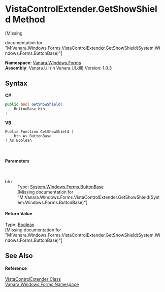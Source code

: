 # VistaControlExtender.GetShowShield Method 
 

\[Missing <summary> documentation for "M:Vanara.Windows.Forms.VistaControlExtender.GetShowShield(System.Windows.Forms.ButtonBase)"\]

**Namespace:**&nbsp;<a href="c580cf52-4028-70db-28d0-f9b1abc03861">Vanara.Windows.Forms</a><br />**Assembly:**&nbsp;Vanara.UI (in Vanara.UI.dll) Version: 1.0.3

## Syntax

**C#**<br />
``` C#
public bool GetShowShield(
	ButtonBase btn
)
```

**VB**<br />
``` VB
Public Function GetShowShield ( 
	btn As ButtonBase
) As Boolean
```

<br />

#### Parameters
&nbsp;<dl><dt>btn</dt><dd>Type: <a href="http://msdn2.microsoft.com/en-us/library/9zc7h34s" target="_blank">System.Windows.Forms.ButtonBase</a><br />\[Missing <param name="btn"/> documentation for "M:Vanara.Windows.Forms.VistaControlExtender.GetShowShield(System.Windows.Forms.ButtonBase)"\]</dd></dl>

#### Return Value
Type: <a href="http://msdn2.microsoft.com/en-us/library/a28wyd50" target="_blank">Boolean</a><br />\[Missing <returns> documentation for "M:Vanara.Windows.Forms.VistaControlExtender.GetShowShield(System.Windows.Forms.ButtonBase)"\]

## See Also


#### Reference
<a href="656af48a-99a6-4b30-9d77-81afbd4e0b8a">VistaControlExtender Class</a><br /><a href="c580cf52-4028-70db-28d0-f9b1abc03861">Vanara.Windows.Forms Namespace</a><br />